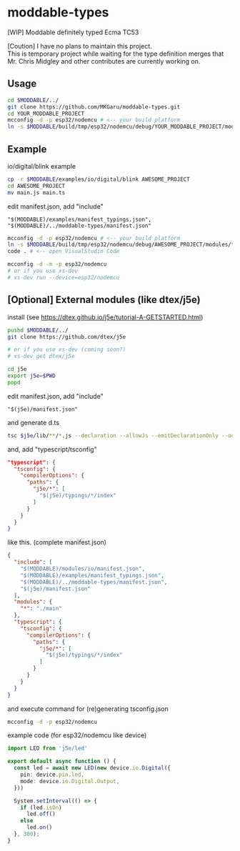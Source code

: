 moddable-types
===============================
[WIP] Moddable definitely typed Ecma TC53

[Coution] I have no plans to maintain this project.  
This is temporary project while waiting for the type definition merges that Mr. Chris Midgley and other contributes are currently working on.

Usage
-------------------------------

```bash
cd $MODDABLE/../
git clone https://github.com/MKGaru/moddable-types.git
cd YOUR_MODDABLE_PROJECT
mcconfig -d -p esp32/nodemcu # <-- your build platform
ln -s $MODDABLE/build/tmp/esp32/nodemcu/debug/YOUR_MODDABLE_PROJECT/modules/tsconfig.json tsconfig.json
```

Example
--------------------------------
io/digital/blink example

```bash
cp -r $MODDABLE/examples/io/digital/blink AWESOME_PROJECT
cd AWESOME_PROJECT
mv main.js main.ts
```

edit manifest.json, add "include"

```
"$(MODDABLE)/examples/manifest_typings.json",
"$(MODDABLE)/../moddable-types/manifest.json"
```

```bash
mcconfig -d -p esp32/nodemcu # <-- your build platform
ln -s $MODDABLE/build/tmp/esp32/nodemcu/debug/AWESOME_PROJECT/modules/tsconfig.json tsconfig.json
code . # <-- open VisualStudio Code

mcconfig -d -m -p esp32/nodemcu
# or if you use xs-dev
# xs-dev run --device=esp32/nodemcu
```

[Optional] External modules (like dtex/j5e)
-----------------------------------
install (see https://dtex.github.io/j5e/tutorial-A-GETSTARTED.html)
```bash
pushd $MODDABLE/../
git clone https://github.com/dtex/j5e

# or if you use xs-dev (coming soon?)
# xs-dev get dtex/j5e

cd j5e
export j5e=$PWD
popd
```
edit manifest.json, add "include"

```
"$(j5e)/manifest.json"
```

and generate d.ts
```bash
tsc $j5e/lib/**/*.js --declaration --allowJs --emitDeclarationOnly --outDir $j5e/typings
```

and, add "typescript/tsconfig"

```json
"typescript": {
  "tsconfig": {
    "compilerOptions": {
      "paths": {
        "j5e/*": [
          "$(j5e)/typings/*/index"
        ]
      }
    }
  }
}
```
like this. (complete manifest.json)

```json
{
  "include": [
    "$(MODDABLE)/modules/io/manifest.json",
    "$(MODDABLE)/examples/manifest_typings.json",
    "$(MODDABLE)/../moddable-types/manifest.json",
    "$(j5e)/manifest.json"
  ],
  "modules": {
    "*": "./main"
  },
  "typescript": {
    "tsconfig": {
      "compilerOptions": {
        "paths": {
          "j5e/*": [
            "$(j5e)/typings/*/index"
          ]
        }
      }
    }
  }
}
```
and execute command for (re)generating tsconfig.json

```bash
mcconfig -d -p esp32/nodemcu
```

example code (for esp32/nodemcu like device)
```typescript
import LED from 'j5e/led'

export default async function () {
  const led = await new LED(new device.io.Digital({
    pin: device.pin.led,
    mode: device.io.Digital.Output,
  }))

  System.setInterval(() => {
    if (led.isOn)
      led.off()
    else
      led.on()
  }, 300);
}

```
